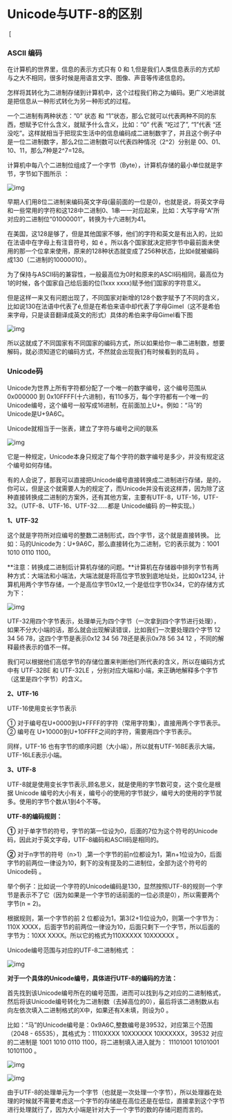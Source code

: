# Unicode与UTF-8的区别

​                                                                                               [                                             

### ASCII 编码

在计算机的世界里，信息的表示方式只有 0 和 1,但是我们人类信息表示的方式却与之大不相同，很多时候是用语言文字、图像、声音等传递信息的。

怎样将其转化为二进制存储到计算机中，这个过程我们称之为编码。更广义地讲就是把信息从一种形式转化为另一种形式的过程。 

一个二进制有两种状态：”0” 状态 和 “1”状态，那么它就可以代表两种不同的东西，想赋予它什么含义，就赋予什么含义，比如：“0” 代表  “吃过了”, “1”代表  “还没吃”。这样就相当于把现实生活中的信息编码成二进制数字了，并且这个例子中是一位二进制数字，那么2位二进制数可以代表四种情况（2^2）分别是  00、01、10、11，那么7种是2^7=128。

计算机中每八个二进制位组成了一个字节（Byte），计算机存储的最小单位就是字节，字节如下图所示 ：

![img](https://img-blog.csdn.net/20180901215444187?watermark/2/text/aHR0cHM6Ly9ibG9nLmNzZG4ubmV0L3FxXzM2NzYxODMx/font/5a6L5L2T/fontsize/400/fill/I0JBQkFCMA==/dissolve/70)

早期人们用8位二进制来编码英文字母(最前面的一位是0)，也就是说，将英文字母和一些常用的字符和这128中二进制0、1串一一对应起来，比如：大写字母“A”所对应的二进制位“01000001”，转换为十六进制为41。

在美国，这128是够了，但是其他国家不够，他们的字符和英文是有出入的，比如在法语中在字母上有注音符号，如 é 。所以各个国家就决定把字节中最前面未使用的那一个位拿来使用，原来的128种状态就变成了256种状态，比如é就被编码成130（二进制的10000010）。

为了保持与ASCII码的兼容性，一般最高位为0时和原来的ASCII码相同，最高位为1的时候，各个国家自己给后面的位(1xxx xxxx)赋予他们国家的字符意义。

但是这样一来又有问题出现了，不同国家对新增的128个数字赋予了不同的含义，比如说130在法语中代表了é,但是在希伯来语中却代表了字母Gimel（这不是希伯来字母，只是读音翻译成英文的形式）具体的希伯来字母Gimel看下图 

![img](https://img-blog.csdn.net/20180901215525309?watermark/2/text/aHR0cHM6Ly9ibG9nLmNzZG4ubmV0L3FxXzM2NzYxODMx/font/5a6L5L2T/fontsize/400/fill/I0JBQkFCMA==/dissolve/70)

 所以这就成了不同国家有不同国家的编码方式，所以如果给你一串二进制数，想要解码，就必须知道它的编码方式，不然就会出现我们有时候看到的乱码 。

### Unicode码

Unicode为世界上所有字符都分配了一个唯一的数字编号，这个编号范围从 0x000000 到 0x10FFFF(十六进制)，有110多万，每个字符都有一个唯一的Unicode编号，这个编号一般写成16进制，在前面加上U+。例如：“马”的Unicode是U+9A6C。

Unicode就相当于一张表，建立了字符与编号之间的联系

![img](https://img-blog.csdn.net/20180901215641960?watermark/2/text/aHR0cHM6Ly9ibG9nLmNzZG4ubmV0L3FxXzM2NzYxODMx/font/5a6L5L2T/fontsize/400/fill/I0JBQkFCMA==/dissolve/70)

它是一种规定，Unicode本身只规定了每个字符的数字编号是多少，并没有规定这个编号如何存储。

有的人会说了，那我可以直接把Unicode编号直接转换成二进制进行存储，是的，你可以，但是这个就需要人为的规定了，而Unicode并没有说这样弄，因为除了这种直接转换成二进制的方案外，还有其他方案，主要有UTF-8，UTF-16，UTF-32。（UTF-8、UTF-16、UTF-32……都是 Unicode编码 的一种实现。）

**1、UTF-32** 

这个就是字符所对应编号的整数二进制形式，四个字节，这个就是直接转换。 比如：马的Unicode为：U+9A6C，那么直接转化为二进制，它的表示就为：1001 1010 0110 1100。

**注意：转换成二进制后计算机存储的问题。**计算机在存储器中排列字节有两种方式：大端法和小端法，大端法就是将高位字节放到底地址处，比如0x1234, 计算机用两个字节存储，一个是高位字节0x12,一个是低位字节0x34，它的存储方式为下：

![img](https://img-blog.csdn.net/20180901215711147?watermark/2/text/aHR0cHM6Ly9ibG9nLmNzZG4ubmV0L3FxXzM2NzYxODMx/font/5a6L5L2T/fontsize/400/fill/I0JBQkFCMA==/dissolve/70)

UTF-32用四个字节表示，处理单元为四个字节（一次拿到四个字节进行处理），如果不分大小端的话，那么就会出现解读错误，比如我们一次要处理四个字节 12 34 56 78，这四个字节是表示0x12 34 56 78还是表示0x78 56 34 12 ，不同的解释最终表示的值不一样。

我们可以根据他们高低字节的存储位置来判断他们所代表的含义，所以在编码方式中有 UTF-32BE 和 UTF-32LE ，分别对应大端和小端，来正确地解释多个字节（这里是四个字节）的含义。

**2、UTF-16** 

UTF-16使用变长字节表示 

① 对于编号在U+0000到U+FFFF的字符（常用字符集），直接用两个字节表示。 
 ② 编号在 U+10000到U+10FFFF之间的字符，需要用四个字节表示。

同样，UTF-16 也有字节的顺序问题（大小端），所以就有UTF-16BE表示大端，UTF-16LE表示小端。

**3、UTF-8** 

UTF-8就是使用变长字节表示,顾名思义，就是使用的字节数可变，这个变化是根据 Unicode 编号的大小有关，编号小的使用的字节就少，编号大的使用的字节就多。使用的字节个数从1到4个不等。

**UTF-8的编码规则：**

**①** 对于单字节的符号，字节的第一位设为0，后面的7位为这个符号的Unicode码，因此对于英文字母，UTF-8编码和ASCII码是相同的。 

**②** 对于n字节的符号（n>1）,第一个字节的前n位都设为1，第n+1位设为0，后面字节的前两位一律设为10，剩下的没有提及的二进制位，全部为这个符号的Unicode码 。

举个例子：比如说一个字符的Unicode编码是130，显然按照UTF-8的规则一个字节是表示不了它（因为如果是一个字节的话前面的一位必须是0），所以需要两个字节(n = 2)。

根据规则，第一个字节的前 2 位都设为1，第3(2+1)位设为0，则第一个字节为：110X XXXX，后面字节的前两位一律设为10，后面只剩下一个字节，所以后面的字节为：10XX XXXX。所以它的格式为110XXXXX 10XXXXXX 。

Unicode编号范围与对应的UTF-8二进制格式 ：

![img](https://img-blog.csdn.net/20180901215741668?watermark/2/text/aHR0cHM6Ly9ibG9nLmNzZG4ubmV0L3FxXzM2NzYxODMx/font/5a6L5L2T/fontsize/400/fill/I0JBQkFCMA==/dissolve/70)

**对于一个具体的Unicode编号，具体进行UTF-8的编码的方法：**

首先找到该Unicode编号所在的编号范围，进而可以找到与之对应的二进制格式，然后将该Unicode编号转化为二进制数（去掉高位的0），最后将该二进制数从右向左依次填入二进制格式的X中，如果还有X未填，则设为0 。

比如：“马”的Unicode编号是：0x9A6C,整数编号是39532，对应第三个范围（2048 -  65535），其格式为：1110XXXX 10XXXXXX 10XXXXXX，39532 对应的二进制是 1001 1010 0110  1100，将二进制填入进入就为： 11101001 10101001 10101100 。

![img](https://img-blog.csdn.net/2018090121581474?watermark/2/text/aHR0cHM6Ly9ibG9nLmNzZG4ubmV0L3FxXzM2NzYxODMx/font/5a6L5L2T/fontsize/400/fill/I0JBQkFCMA==/dissolve/70)

![img](https://img-blog.csdn.net/20180901215838617?watermark/2/text/aHR0cHM6Ly9ibG9nLmNzZG4ubmV0L3FxXzM2NzYxODMx/font/5a6L5L2T/fontsize/400/fill/I0JBQkFCMA==/dissolve/70)

由于UTF-8的处理单元为一个字节（也就是一次处理一个字节），所以处理器在处理的时候就不需要考虑这一个字节的存储是在高位还是在低位，直接拿到这个字节进行处理就行了，因为大小端是针对大于一个字节的数的存储问题而言的。